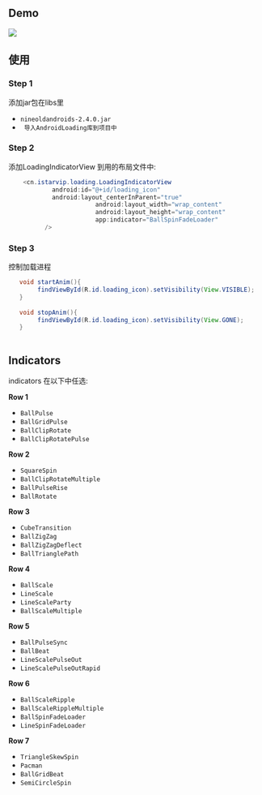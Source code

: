 ## Demo
![](https://github.com/istarvip/AndroidLoading/blob/master/Demo.gif)

## 使用 

### Step 1

添加jar包在libs里
* `nineoldandroids-2.4.0.jar`
* ` 导入AndroidLoading库到项目中` 

### Step 2

添加LoadingIndicatorView 到用的布局文件中:
```java
    <cn.istarvip.loading.LoadingIndicatorView  
		    android:id="@+id/loading_icon"
		    android:layout_centerInParent="true" 
                        android:layout_width="wrap_content"
                        android:layout_height="wrap_content" 
                        app:indicator="BallSpinFadeLoader"
          />
```

### Step 3

控制加载进程
```java
   void startAnim(){
        findViewById(R.id.loading_icon).setVisibility(View.VISIBLE);
   }
   
   void stopAnim(){
        findViewById(R.id.loading_icon).setVisibility(View.GONE);
   }
   
```
## Indicators

  indicators 在以下中任选:

**Row 1**
 * `BallPulse`
 * `BallGridPulse`
 * `BallClipRotate`
 * `BallClipRotatePulse`

**Row 2**
 * `SquareSpin`
 * `BallClipRotateMultiple`
 * `BallPulseRise`
 * `BallRotate`

**Row 3**
 * `CubeTransition`
 * `BallZigZag`
 * `BallZigZagDeflect`
 * `BallTrianglePath`

**Row 4**
 * `BallScale`
 * `LineScale`
 * `LineScaleParty`
 * `BallScaleMultiple`

**Row 5**
 * `BallPulseSync`
 * `BallBeat`
 * `LineScalePulseOut`
 * `LineScalePulseOutRapid`

**Row 6**
 * `BallScaleRipple`
 * `BallScaleRippleMultiple`
 * `BallSpinFadeLoader`
 * `LineSpinFadeLoader`

**Row 7**
 * `TriangleSkewSpin`
 * `Pacman`
 * `BallGridBeat`
 * `SemiCircleSpin`